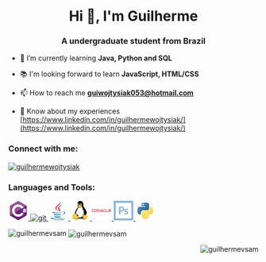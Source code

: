 <h1 align="center">Hi 👋, I'm Guilherme</h1>
<h3 align="center">A undergraduate student from Brazil</h3>

- 🌱 I’m currently learning **Java, Python and SQL**

- 📚 I'm looking forward to learn **JavaScript, HTML/CSS**

- 📫 How to reach me **guiwojtysiak053@hotmail.com**

- 📄 Know about my experiences [https://www.linkedin.com/in/guilhermewojtysiak/](https://www.linkedin.com/in/guilhermewojtysiak/)

<h3 align="left">Connect with me:</h3>
<p align="left">
<a href="https://linkedin.com/in/guilhermewojtysiak" target="blank"><img align="center" src="https://raw.githubusercontent.com/rahuldkjain/github-profile-readme-generator/master/src/images/icons/Social/linked-in-alt.svg" alt="guilhermewojtysiak" height="30" width="40" /></a>
</p>

<h3 align="left">Languages and Tools:</h3>
<p align="left"> <a href="https://www.w3schools.com/cs/" target="_blank" rel="noreferrer"> <img src="https://raw.githubusercontent.com/devicons/devicon/master/icons/csharp/csharp-original.svg" alt="csharp" width="40" height="40"/> </a> <a href="https://git-scm.com/" target="_blank" rel="noreferrer"> <img src="https://www.vectorlogo.zone/logos/git-scm/git-scm-icon.svg" alt="git" width="40" height="40"/> </a> <a href="https://www.java.com" target="_blank" rel="noreferrer"> <img src="https://raw.githubusercontent.com/devicons/devicon/master/icons/java/java-original.svg" alt="java" width="40" height="40"/> </a> <a href="https://www.linux.org/" target="_blank" rel="noreferrer"> <img src="https://raw.githubusercontent.com/devicons/devicon/master/icons/linux/linux-original.svg" alt="linux" width="40" height="40"/> </a> <a href="https://www.oracle.com/" target="_blank" rel="noreferrer"> <img src="https://raw.githubusercontent.com/devicons/devicon/master/icons/oracle/oracle-original.svg" alt="oracle" width="40" height="40"/> </a> <a href="https://www.photoshop.com/en" target="_blank" rel="noreferrer"> <img src="https://raw.githubusercontent.com/devicons/devicon/master/icons/photoshop/photoshop-line.svg" alt="photoshop" width="40" height="40"/> </a> <a href="https://www.python.org" target="_blank" rel="noreferrer"> <img src="https://raw.githubusercontent.com/devicons/devicon/master/icons/python/python-original.svg" alt="python" width="40" height="40"/> </a> </p>

<p><img align="left" src="https://github-readme-stats.vercel.app/api/top-langs?username=guilhermevsam&show_icons=true&locale=en&layout=compact" alt="guilhermevsam" /></p>

<p>&nbsp;<img align="center" src="https://github-readme-stats.vercel.app/api?username=guilhermevsam&show_icons=true&locale=en&theme=synthwave" alt="guilhermevsam" /></p>

<p>&nbsp;<img align="right" src="https://spotify-recently-played-readme.vercel.app/api?user=yr5zymtxongxp6josnvyxdchz" alt="guilhermevsam" /></p>
